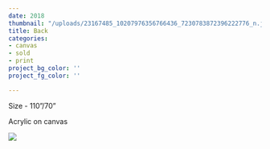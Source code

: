 ```yaml
---
date: 2018
thumbnail: "/uploads/23167485_10207976356766436_7230783872396222776_n.jpg"
title: Back
categories:
- canvas
- sold
- print
project_bg_color: ''
project_fg_color: ''

---
```

Size - 110”/70” 

Acrylic on canvas

![](https://scontent-amt2-1.xx.fbcdn.net/v/t1.15752-9/s2048x2048/64573124_309234309962859_168300939193614336_n.jpg?_nc_cat=101&_nc_oc=AQm-4uXratcLB4QtY9X7OaiG86CVq3MdsbJ5T2kKpouuevCBAsDp_Pfg3xU20mefibA&_nc_ht=scontent-amt2-1.xx&oh=f212e2795e8062d868197db2823ca3fa&oe=5D7B25B7)